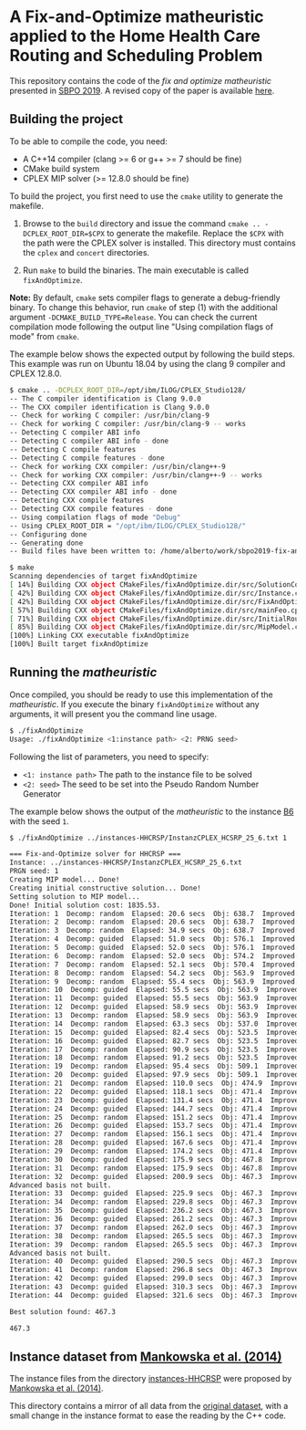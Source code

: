 # A Fix-and-Optimize matheuristic applied to the Home Health Care Routing and Scheduling Problem

This repository contains the code of the _fix and optimize matheuristic_ presented in [SBPO 2019](sbpo2019.galoa.com.br/). A revised copy of the paper is available [here](neto2019-sbpo.pdf).

## Building the project

To be able to compile the code, you need:
- A C++14 compiler (clang >= 6 or g++ >= 7 should be fine)
- CMake build system
- CPLEX MIP solver (>= 12.8.0 should be fine)

To build the project, you first need to use the `cmake` utility to generate the makefile.

1. Browse to the `build` directory and issue the command `cmake .. -DCPLEX_ROOT_DIR=$CPX` to generate the makefile. Replace the `$CPX` with the path were the CPLEX solver is installed. This directory must contains the `cplex` and `concert` directories.

2. Run `make` to build the binaries. The main executable is called `fixAndOptimize`.

__Note:__ By default, `cmake` sets compiler flags to generate a debug-friendly binary. To change this behavior, run `cmake` of step (1) with the additional argument `-DCMAKE_BUILD_TYPE=Release`. You can check the current compilation mode following the output line "Using compilation flags of mode" from `cmake`.

The example below shows the expected output by following the build steps. This example was run on Ubuntu 18.04 by using the clang 9 compiler and CPLEX 12.8.0.

```bash
$ cmake .. -DCPLEX_ROOT_DIR=/opt/ibm/ILOG/CPLEX_Studio128/
-- The C compiler identification is Clang 9.0.0
-- The CXX compiler identification is Clang 9.0.0
-- Check for working C compiler: /usr/bin/clang-9
-- Check for working C compiler: /usr/bin/clang-9 -- works
-- Detecting C compiler ABI info
-- Detecting C compiler ABI info - done
-- Detecting C compile features
-- Detecting C compile features - done
-- Check for working CXX compiler: /usr/bin/clang++-9
-- Check for working CXX compiler: /usr/bin/clang++-9 -- works
-- Detecting CXX compiler ABI info
-- Detecting CXX compiler ABI info - done
-- Detecting CXX compile features
-- Detecting CXX compile features - done
-- Using compilation flags of mode "Debug"
-- Using CPLEX_ROOT_DIR = "/opt/ibm/ILOG/CPLEX_Studio128/"
-- Configuring done
-- Generating done
-- Build files have been written to: /home/alberto/work/sbpo2019-fix-and-optimize/build

$ make
Scanning dependencies of target fixAndOptimize
[ 14%] Building CXX object CMakeFiles/fixAndOptimize.dir/src/SolutionCopy.cpp.o
[ 42%] Building CXX object CMakeFiles/fixAndOptimize.dir/src/Instance.cpp.o
[ 42%] Building CXX object CMakeFiles/fixAndOptimize.dir/src/FixAndOptimize.cpp.o
[ 57%] Building CXX object CMakeFiles/fixAndOptimize.dir/src/mainFeo.cpp.o
[ 71%] Building CXX object CMakeFiles/fixAndOptimize.dir/src/InitialRouting.cpp.o
[ 85%] Building CXX object CMakeFiles/fixAndOptimize.dir/src/MipModel.cpp.o
[100%] Linking CXX executable fixAndOptimize
[100%] Built target fixAndOptimize

```

## Running the _matheuristic_

Once compiled, you should be ready to use this implementation of the _matheuristic_. If you execute the binary `fixAndOptimize` without any arguments, it will present you the command line usage.

```bash
$ ./fixAndOptimize
Usage: ./fixAndOptimize <1:instance path> <2: PRNG seed>
```

Following the list of parameters, you need to specify:

- `<1: instance path>` The path to the instance file to be solved
- `<2: seed>` The seed to be set into the Pseudo Random Number Generator

The example below shows the output of the _matheuristic_ to the instance [B6](instances-HHCRSP/InstanzCPLEX_HCSRP_25_6.txt) with the seed `1`.

```bash
$ ./fixAndOptimize ../instances-HHCRSP/InstanzCPLEX_HCSRP_25_6.txt 1

=== Fix-and-Optimize solver for HHCRSP ===
Instance: ../instances-HHCRSP/InstanzCPLEX_HCSRP_25_6.txt
PRGN seed: 1
Creating MIP model... Done!
Creating initial constructive solution... Done!
Setting solution to MIP model...
Done! Initial solution cost: 1835.53.
Iteration: 1  Decomp: random  Elapsed: 20.6 secs  Obj: 638.7  Improved: 187.4%  IWoI: 0
Iteration: 2  Decomp: random  Elapsed: 20.6 secs  Obj: 638.7  Improved: 0.0%  IWoI: 0
Iteration: 3  Decomp: random  Elapsed: 34.9 secs  Obj: 638.7  Improved: 0.0%  IWoI: 1
Iteration: 4  Decomp: guided  Elapsed: 51.0 secs  Obj: 576.1  Improved: 10.9%  IWoI: 2
Iteration: 5  Decomp: guided  Elapsed: 52.0 secs  Obj: 576.1  Improved: 0.0%  IWoI: 0
Iteration: 6  Decomp: random  Elapsed: 52.0 secs  Obj: 574.2  Improved: 0.3%  IWoI: 1
Iteration: 7  Decomp: random  Elapsed: 52.1 secs  Obj: 570.4  Improved: 0.7%  IWoI: 0
Iteration: 8  Decomp: random  Elapsed: 54.2 secs  Obj: 563.9  Improved: 1.2%  IWoI: 0
Iteration: 9  Decomp: random  Elapsed: 55.4 secs  Obj: 563.9  Improved: 0.0%  IWoI: 0
Iteration: 10  Decomp: guided  Elapsed: 55.5 secs  Obj: 563.9  Improved: 0.0%  IWoI: 1
Iteration: 11  Decomp: guided  Elapsed: 55.5 secs  Obj: 563.9  Improved: 0.0%  IWoI: 2
Iteration: 12  Decomp: guided  Elapsed: 58.9 secs  Obj: 563.9  Improved: 0.0%  IWoI: 3
Iteration: 13  Decomp: random  Elapsed: 58.9 secs  Obj: 563.9  Improved: 0.0%  IWoI: 4
Iteration: 14  Decomp: random  Elapsed: 63.3 secs  Obj: 537.0  Improved: 5.0%  IWoI: 5
Iteration: 15  Decomp: guided  Elapsed: 82.4 secs  Obj: 523.5  Improved: 2.6%  IWoI: 0
Iteration: 16  Decomp: guided  Elapsed: 82.7 secs  Obj: 523.5  Improved: 0.0%  IWoI: 0
Iteration: 17  Decomp: random  Elapsed: 90.9 secs  Obj: 523.5  Improved: 0.0%  IWoI: 1
Iteration: 18  Decomp: random  Elapsed: 91.2 secs  Obj: 523.5  Improved: 0.0%  IWoI: 2
Iteration: 19  Decomp: random  Elapsed: 95.4 secs  Obj: 509.1  Improved: 2.8%  IWoI: 3
Iteration: 20  Decomp: guided  Elapsed: 97.9 secs  Obj: 509.1  Improved: 0.0%  IWoI: 0
Iteration: 21  Decomp: random  Elapsed: 110.0 secs  Obj: 474.9  Improved: 7.2%  IWoI: 1
Iteration: 22  Decomp: guided  Elapsed: 118.1 secs  Obj: 471.4  Improved: 0.7%  IWoI: 0
Iteration: 23  Decomp: guided  Elapsed: 131.4 secs  Obj: 471.4  Improved: 0.0%  IWoI: 0
Iteration: 24  Decomp: guided  Elapsed: 144.7 secs  Obj: 471.4  Improved: 0.0%  IWoI: 1
Iteration: 25  Decomp: random  Elapsed: 151.2 secs  Obj: 471.4  Improved: 0.0%  IWoI: 2
Iteration: 26  Decomp: guided  Elapsed: 153.7 secs  Obj: 471.4  Improved: 0.0%  IWoI: 3
Iteration: 27  Decomp: random  Elapsed: 156.1 secs  Obj: 471.4  Improved: 0.0%  IWoI: 4
Iteration: 28  Decomp: guided  Elapsed: 167.6 secs  Obj: 471.4  Improved: 0.0%  IWoI: 5
Iteration: 29  Decomp: random  Elapsed: 174.2 secs  Obj: 471.4  Improved: 0.0%  IWoI: 6
Iteration: 30  Decomp: guided  Elapsed: 175.9 secs  Obj: 467.8  Improved: 0.8%  IWoI: 7
Iteration: 31  Decomp: random  Elapsed: 175.9 secs  Obj: 467.8  Improved: -0.0%  IWoI: 0
Iteration: 32  Decomp: guided  Elapsed: 200.9 secs  Obj: 467.3  Improved: 0.1%  IWoI: 1
Advanced basis not built.
Iteration: 33  Decomp: guided  Elapsed: 225.9 secs  Obj: 467.3  Improved: -0.0%  IWoI: 0
Iteration: 34  Decomp: random  Elapsed: 229.8 secs  Obj: 467.3  Improved: 0.0%  IWoI: 1
Iteration: 35  Decomp: guided  Elapsed: 236.2 secs  Obj: 467.3  Improved: 0.0%  IWoI: 2
Iteration: 36  Decomp: guided  Elapsed: 261.2 secs  Obj: 467.3  Improved: 0.0%  IWoI: 3
Iteration: 37  Decomp: random  Elapsed: 262.0 secs  Obj: 467.3  Improved: 0.0%  IWoI: 4
Iteration: 38  Decomp: random  Elapsed: 265.5 secs  Obj: 467.3  Improved: 0.0%  IWoI: 5
Iteration: 39  Decomp: random  Elapsed: 265.5 secs  Obj: 467.3  Improved: 0.0%  IWoI: 6
Advanced basis not built.
Iteration: 40  Decomp: guided  Elapsed: 290.5 secs  Obj: 467.3  Improved: 0.0%  IWoI: 7
Iteration: 41  Decomp: random  Elapsed: 296.8 secs  Obj: 467.3  Improved: 0.0%  IWoI: 8
Iteration: 42  Decomp: guided  Elapsed: 299.0 secs  Obj: 467.3  Improved: 0.0%  IWoI: 9
Iteration: 43  Decomp: guided  Elapsed: 310.3 secs  Obj: 467.3  Improved: 0.0%  IWoI: 10
Iteration: 44  Decomp: guided  Elapsed: 321.6 secs  Obj: 467.3  Improved: 0.0%  IWoI: 11

Best solution found: 467.3

467.3
```

## Instance dataset from [Mankowska et al. (2014)](https://link.springer.com/article/10.1007/s10729-013-9243-1)

The instance files from the directory [instances-HHCRSP](instances-HHCRSP) were proposed by [Mankowska et al. (2014)](https://link.springer.com/article/10.1007/s10729-013-9243-1).

This directory contains a mirror of all data from the [original dataset](http://prodlog.wiwi.uni-halle.de/forschung/research_data/hhcrsp/), with a small change in the instance format to ease the reading by the C++ code.
